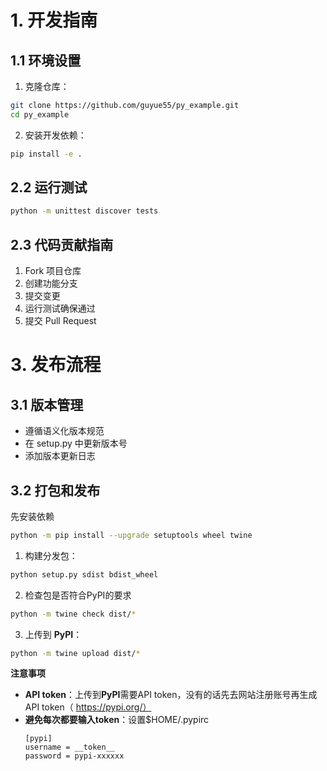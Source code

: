 # 1. 开发指南

## 1.1 环境设置

1. 克隆仓库：
```bash
git clone https://github.com/guyue55/py_example.git
cd py_example
```

2. 安装开发依赖：
```bash
pip install -e .
```

## 2.2 运行测试

```bash
python -m unittest discover tests
```

## 2.3 代码贡献指南

1. Fork 项目仓库
2. 创建功能分支
3. 提交变更
4. 运行测试确保通过
5. 提交 Pull Request

# 3. 发布流程

## 3.1 版本管理

- 遵循语义化版本规范
- 在 setup.py 中更新版本号
- 添加版本更新日志

## 3.2 打包和发布

先安装依赖
```bash
python -m pip install --upgrade setuptools wheel twine
```

1. 构建分发包：
```bash
python setup.py sdist bdist_wheel
```

2. 检查包是否符合PyPI的要求
```bash
python -m twine check dist/*
```

3. 上传到 **PyPI**：
```bash
python -m twine upload dist/*
```


**注意事项**

- **API token**：上传到**PyPI**需要API token，没有的话先去网站注册账号再生成API token（ https://pypi.org/）
- **避免每次都要输入token**：设置$HOME/.pypirc
    ```
    [pypi]
    username = __token__
    password = pypi-xxxxxx
    ```